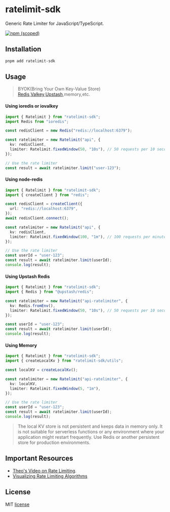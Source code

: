 # ratelimit-sdk

Generic Rate Limiter for JavaScript/TypeScript.

[![npm (scoped)](https://img.shields.io/npm/v/ratelimit-sdk)](https://www.npmjs.com/package/ratelimit-sdk)

## Installation

```bash
pnpm add ratelimit-sdk
```

## Usage

> BYOK(Bring Your Own Key-Value Store) [Redis](https://redis.io/),[Valkey](https://valkey.io/),[Upstash](https://upstash.com/),memory,etc.

#### Using ioredis or iovalkey

```typescript
import { Ratelimit } from "ratelimit-sdk";
import Redis from "ioredis";

const redisClient = new Redis("redis://localhost:6379");

const ratelimiter = new Ratelimit("api", {
  kv: redisClient,
  limiter: Ratelimit.fixedWindow(50, "10s"), // 50 requests per 10 seconds
});

// Use the rate limiter
const result = await ratelimiter.limit("user-123");
```

#### Using node-redis

```typescript
import { Ratelimit } from "ratelimit-sdk";
import { createClient } from "redis";

const redisClient = createClient({
  url: "redis://localhost:6379",
});
await redisClient.connect();

const ratelimiter = new Ratelimit("api", {
  kv: redisClient,
  limiter: Ratelimit.fixedWindow(100, "1m"), // 100 requests per minute
});

// Use the rate limiter
const userId = "user-123";
const result = await ratelimiter.limit(userId);
console.log(result);
```

#### Using Upstash Redis

```typescript
import { Ratelimit } from "ratelimit-sdk";
import { Redis } from "@upstash/redis";

const ratelimiter = new Ratelimit("api-ratelimiter", {
  kv: Redis.fromEnv(),
  limiter: Ratelimit.fixedWindow(50, "10s"), // 50 requests per 10 seconds
});

const userId = "user-123";
const result = await ratelimiter.limit(userId);
console.log(result);
```

#### Using Memory

```typescript
import { Ratelimit } from "ratelimit-sdk";
import { createLocalKv } from "ratelimit-sdk/utils";

const localKV = createLocalKv();

const ratelimiter = new Ratelimit("api-ratelimiter", {
  kv: localKV,
  limiter: Ratelimit.fixedWindow(5, "1m"),
});

// Use the rate limiter
const userId = "user-123";
const result = await ratelimiter.limit(userId);
console.log(result);
```

> The local KV store is not persistent and keeps data in memory only. It is not suitable for serverless functions or any environment where your application might restart frequently. Use Redis or another persistent store for production environments.

## Important Resources

- [Theo's Video on Rate Limiting](https://www.youtube.com/watch?v=8QyygfIloMc).
- [Visualizing Rate Limiting Algorithms](https://smudge.ai/blog/ratelimit-algorithms)

## License

MIT [license](https://github.com/ikuzweelisa/ratelimit-sdk)
